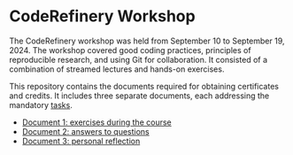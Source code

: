 # CodeRefinery Workshop

The CodeRefinery workshop was held from September 10 to September 19, 2024. The workshop covered good coding practices, principles of reproducible research, and using Git for collaboration. It consisted of a combination of streamed lectures and hands-on exercises.

This repository contains the documents required for obtaining certificates and credits. It includes three separate documents, each addressing the mandatory [tasks](https://coderefinery.github.io/2024-09-10-workshop/certificates/). 

- [Document 1: exercises during the course](https://github.com/cmunozr/Miscelaneus/blob/main/CodeRefinery-gitworkshop/document_1.md)
- [Document 2: answers to questions](https://github.com/cmunozr/Miscelaneus/blob/main/CodeRefinery-gitworkshop/document_2.md)
- [Document 3: personal reflection](https://github.com/cmunozr/Miscelaneus/blob/main/CodeRefinery-gitworkshop/document_3.md)
